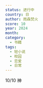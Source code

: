 ```yaml
---
status: 进行中
country: 日
author: 雨森焚火
score: 10
year: 2024
month:
category:
  - 书籍
tags:
  - 轻小说
  - 校园
  - 恋爱
  - 日常
---
```

10/10 神
